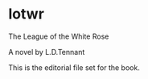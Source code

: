lotwr
=====

The League of the White Rose 

A novel by L.D.Tennant

This is the editorial file set for the book.